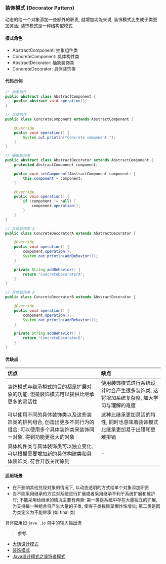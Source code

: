 ### 装饰模式 (Decorator Pattern)
动态的给一个对象添加一些额外的职责, 就增加功能来说, 装饰模式比生成子类更加灵活; 装饰模式是一种结构型模式

#### 模式角色
- AbstractComponent: 抽象组件类
- ConcreteComponent: 具体构件类
- AbstractDecorator: 抽象装饰类
- ConcreteDecorator: 具体装饰类

#### 代码示例
```Java
// 抽象组件
public abstract class AbstractComponent {
    public abstract void operation();
}

// 具体构件
public class ConcreteComponent extends AbstractComponent {

    @Override
    public void operation() {
        System.out.println("Concrete component.");
    }
}

// 抽象装饰类
public abstract class AbstractDecorator extends AbstractComponent {
    protected AbstractComponent component;

    public void setComponent(AbstractComponent component) {
        this.component = component;
    }

    @Override
    public void operation() {
        if (component != null) {
            component.operation();
        }
    }
}

// 具体装饰类 A
public class ConcreteDecoratorA extends AbstractDecorator {

    @Override
    public void operation() {
        component.operation();
        System.out.println(addBehavior());
    }

    private String addBehavior() {
        return "ConcreteDecoratorA";
    }
}

// 具体装饰类 B
public class ConcreteDecoratorB extends AbstractDecorator {

    @Override
    public void operation() {
        component.operation();
        System.out.println(addBehavior());
    }

    private String addBehavior() {
        return "ConcreteDecoratorB";
    }
}
```

#### 优缺点

| 优点 | 缺点 |
| :--- | :--- |
| 装饰模式与继承模式的目的都是扩展对象的功能, 但是装饰模式可以提供比继承更多的灵活性 | 使用装饰模式进行系统设计时会产生很多装饰类, 这将增加系统复杂度, 加大学习与理解的难度 |
| 可以使用不同的具体装饰类以及这些装饰类的排列组合, 创造出更多不同行为的组合; 可以使用多个具体装饰类来装饰同一对象, 得到功能更强大的对象 | 这种比继承更加灵活的特性, 同时也意味着装饰模式比继承更加易于出错和更难排错 |
| 具体构件类与具体装饰类可以独立变化, 可以根据需要增加新的具体构建类和具体装饰类, 符合开放关闭原则 | - |

#### 适用场景
- 在不影响其他兑现对象的情况下, 以动态透明的方式给单个对象添加职责
- 当不能采用继承的方式对系统进行扩展或者采用继承不利于系统扩展和维护时; 不能采用给继承的情况主要有两类: 第一类是系统中存在大量独立的扩展, 为支持每一种组合将产生大量的子类, 使得子类数目呈爆炸性增长; 第二类是因为类定义为不能继承 (如 final 类)

具体应用如 `java..io` 包中的输入输出流

>**参考:**
- [大话设计模式](https://book.douban.com/subject/2334288/)   
- [装饰模式](https://design-patterns.readthedocs.io/zh_CN/latest/structural_patterns/decorator.html)
- [Java设计模式之装饰者模式](https://www.jianshu.com/p/c26b9b4a9d9e)
